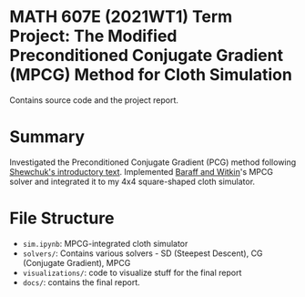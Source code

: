 MATH 607E (2021WT1) Term Project: The Modified Preconditioned Conjugate Gradient (MPCG) Method for Cloth Simulation
==============================

Contains source code and the project report.

# Summary
Investigated the Preconditioned Conjugate Gradient (PCG) method following [Shewchuk's introductory text](https://www.cs.cmu.edu/~quake-papers/painless-conjugate-gradient.pdf). Implemented [Baraff and Witkin](https://www.cs.cmu.edu/~baraff/papers/sig98.pdf)'s MPCG solver and integrated it to my 4x4 square-shaped cloth simulator.

# File Structure
* `sim.ipynb`: MPCG-integrated cloth simulator
* `solvers/`: Contains various solvers - SD (Steepest Descent), CG (Conjugate Gradient), MPCG
* `visualizations/`: code to visualize stuff for the final report
* `docs/`: contains the final report.